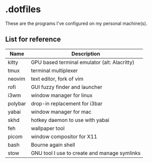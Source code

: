 # .dotfiles

These are the programs I've configured on my personal machine(s).

## List for reference
| Name    | Description                                  |
|---------|----------------------------------------------|
| kitty   | GPU based terminal emulator (alt: Alacritty) |
| tmux    | terminal multiplexer                         |
| neovim  | text editor, fork of vim                     |
| rofi    | GUI fuzzy finder and launcher                |  
| i3wm    | window manager for linux                     |
| polybar | drop-in replacement for i3bar                |
| yabai   | window manager for mac                       |
| skhd    | hotkey daemon to use with yabai              |
| feh     | wallpaper tool                               |
| picom   | window compositor for X11                    |
| bash    | Bourne again shell                           |
| stow    | GNU tool I use to create and manage symlinks |
